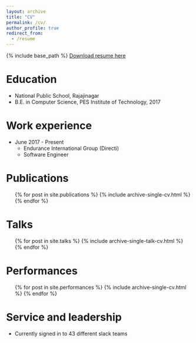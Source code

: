 ```yaml
---
layout: archive
title: "CV"
permalink: /cv/
author_profile: true
redirect_from:
  - /resume
---
```


{% include base_path %}
[Download resume here](http://anusha-sreeni95.github.io/files/Anusha_Sreenivasan_Resume.pdf)

Education
======
* National Public School, Rajajinagar
* B.E. in Computer Science, PES Institute of Technology, 2017

Work experience
======
* June 2017 - Present
  * Endurance International Group (Directi)
  * Software Engineer

<!-- * Fall 2015: Research Assistant
  * Github University
  * Duties included: Merging pull requests
  * Supervisor: Professor Hub -->

<!-- Skills
======
* Skill 1
* Skill 2
  * Sub-skill 2.1
  * Sub-skill 2.2
  * Sub-skill 2.3
* Skill 3 -->

Publications
======
  <ul>{% for post in site.publications %}
    {% include archive-single-cv.html %}
  {% endfor %}</ul>

Talks
======
  <ul>{% for post in site.talks %}
    {% include archive-single-talk-cv.html %}
  {% endfor %}</ul>

Performances
======
  <ul>{% for post in site.performances %}
    {% include archive-single-cv.html %}
  {% endfor %}</ul>

Service and leadership
======
* Currently signed in to 43 different slack teams
